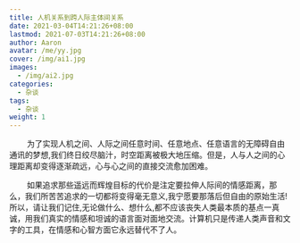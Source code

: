 ```yaml
---
title: 人机关系到跨人际主体间关系
date: 2021-03-04T14:21:26+08:00
lastmod: 2021-07-03T14:21:26+08:00
author: Aaron
avatar: /me/yy.jpg
cover: /img/ai1.jpg
images:
  - /img/ai2.jpg
categories:
  - 杂谈
tags:
  - 杂谈
weight: 1
---
```


&nbsp;&nbsp;&nbsp;&nbsp;&nbsp;&nbsp;&nbsp;&nbsp;为了实现人机之间、人际之间任意时间、任意地点、任意语言的无障碍自由通讯的梦想,我们终日绞尽脑汁，时空距离被极大地压缩。但是，人与人之间的心理距离却变得逐渐疏远，心与心之间的直接交流愈加困难。

&nbsp;&nbsp;&nbsp;&nbsp;&nbsp;&nbsp;&nbsp;&nbsp;如果追求那些遥远而辉煌目标的代价是注定要拉伸人际间的情感距离，那么，我们所苦苦追求的一切都将变得毫无意义,我宁愿要那落后但自由的原始生活!所以，请让我们记住,无论做什么、想什么,都不应该丧失人类最本质的基点一真诚，用我们真实的情感和坦诚的语言面对面地交流。计算机只是传递人类声音和文字的工具，在情感和心智方面它永远替代不了人。

